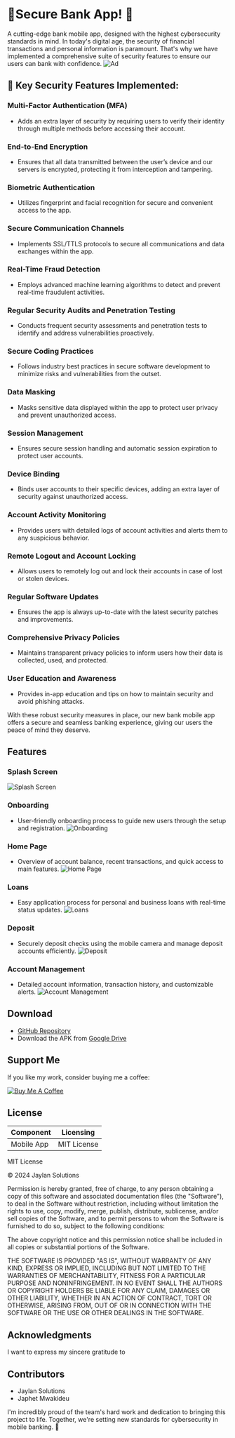 # 🚀Secure Bank App! 🚀

A cutting-edge bank mobile app, designed with the highest cybersecurity standards in mind. In today's digital age, the security of financial transactions and personal information is paramount. That's why we have implemented a comprehensive suite of security features to ensure our users can bank with confidence.
![Ad](screenshots/add.png)

## 🔐 Key Security Features Implemented:

### Multi-Factor Authentication (MFA)
- Adds an extra layer of security by requiring users to verify their identity through multiple methods before accessing their account.

### End-to-End Encryption
- Ensures that all data transmitted between the user’s device and our servers is encrypted, protecting it from interception and tampering.

### Biometric Authentication
- Utilizes fingerprint and facial recognition for secure and convenient access to the app.

### Secure Communication Channels
- Implements SSL/TTLS protocols to secure all communications and data exchanges within the app.

### Real-Time Fraud Detection
- Employs advanced machine learning algorithms to detect and prevent real-time fraudulent activities.

### Regular Security Audits and Penetration Testing
- Conducts frequent security assessments and penetration tests to identify and address vulnerabilities proactively.

### Secure Coding Practices
- Follows industry best practices in secure software development to minimize risks and vulnerabilities from the outset.

### Data Masking
- Masks sensitive data displayed within the app to protect user privacy and prevent unauthorized access.

### Session Management
- Ensures secure session handling and automatic session expiration to protect user accounts.

### Device Binding
- Binds user accounts to their specific devices, adding an extra layer of security against unauthorized access.

### Account Activity Monitoring
- Provides users with detailed logs of account activities and alerts them to any suspicious behavior.

### Remote Logout and Account Locking
- Allows users to remotely log out and lock their accounts in case of lost or stolen devices.

### Regular Software Updates
- Ensures the app is always up-to-date with the latest security patches and improvements.

### Comprehensive Privacy Policies
- Maintains transparent privacy policies to inform users how their data is collected, used, and protected.

### User Education and Awareness
- Provides in-app education and tips on how to maintain security and avoid phishing attacks.

With these robust security measures in place, our new bank mobile app offers a secure and seamless banking experience, giving our users the peace of mind they deserve.

## Features

### Splash Screen
![Splash Screen](screenshots/gitsplash.png)

### Onboarding
- User-friendly onboarding process to guide new users through the setup and registration.
![Onboarding](screenshots/gitonboarding.png)

### Home Page
- Overview of account balance, recent transactions, and quick access to main features.
![Home Page](screenshots/githome.png)

### Loans
- Easy application process for personal and business loans with real-time status updates.
![Loans](screenshots/gitloan.png)

### Deposit
- Securely deposit checks using the mobile camera and manage deposit accounts efficiently.
![Deposit](screenshots/gitdeposit.png)

### Account Management
- Detailed account information, transaction history, and customizable alerts.
![Account Management](screenshots/gitaccount.png)

## Download
- [GitHub Repository](https://github.com/JayMwakideu/Secure_Banking_App.git)
- Download the APK from [Google Drive](https://drive.google.com/file/d/198Cs7bvSFD-guMM0xeWTPKtvevZct3jC/view?usp=sharing)

## Support Me
If you like my work, consider buying me a coffee:

[![Buy Me A Coffee](https://www.buymeacoffee.com/assets/img/custom_images/orange_img.png)](https://www.buymeacoffee.com/mwakideu)

## License

| Component | Licensing |
|-----------|-----------|
| Mobile App | MIT License |


MIT License

© 2024 Jaylan Solutions

Permission is hereby granted, free of charge, to any person obtaining a copy
of this software and associated documentation files (the "Software"), to deal
in the Software without restriction, including without limitation the rights
to use, copy, modify, merge, publish, distribute, sublicense, and/or sell
copies of the Software, and to permit persons to whom the Software is
furnished to do so, subject to the following conditions:

The above copyright notice and this permission notice shall be included in all
copies or substantial portions of the Software.

THE SOFTWARE IS PROVIDED "AS IS", WITHOUT WARRANTY OF ANY KIND, EXPRESS OR
IMPLIED, INCLUDING BUT NOT LIMITED TO THE WARRANTIES OF MERCHANTABILITY,
FITNESS FOR A PARTICULAR PURPOSE AND NONINFRINGEMENT. IN NO EVENT SHALL THE
AUTHORS OR COPYRIGHT HOLDERS BE LIABLE FOR ANY CLAIM, DAMAGES OR OTHER
LIABILITY, WHETHER IN AN ACTION OF CONTRACT, TORT OR OTHERWISE, ARISING FROM,
OUT OF OR IN CONNECTION WITH THE SOFTWARE OR THE USE OR OTHER DEALINGS IN THE
SOFTWARE.



## Acknowledgments

I want to express my sincere gratitude to 

## Contributors
- Jaylan Solutions
- Japhet Mwakideu

I'm incredibly proud of the team's hard work and dedication to bringing this project to life. Together, we're setting new standards for cybersecurity in mobile banking. 💪

